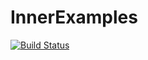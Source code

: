 # InnerExamples

[![Build Status](https://github.com/doswellf/InnerExamples.jl/actions/workflows/CI.yml/badge.svg?branch=main)](https://github.com/doswellf/InnerExamples.jl/actions/workflows/CI.yml?query=branch%3Amain)
